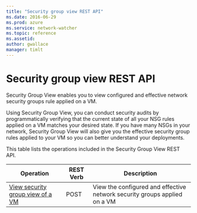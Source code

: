 ```yaml
---
title: "Security group view REST API"
ms.date: 2016-06-29
ms.prod: azure
ms.service: network-watcher
ms.topic: reference
ms.assetid: 
author: gwallace
manager: timlt
---
```

# Security group view REST API  

Security Group View enables you to view configured and effective network security groups rule applied on a VM. 

Using Security Group View, you can conduct security audits by programmatically verifying that the current state of all your NSG rules applied on a VM matches your desired state. If you have many NSGs in your network, Security Group View will also give you the effective security group rules applied to your VM so you can better understand your deployments.

This table lists the operations included in the Security Group View REST API.  
  
| Operation | REST Verb | Description | 
|---------|---------|-----------|
| [View security group view of a VM](security-group-view-post.md) |  POST | View the configured and effective network security groups applied on a VM |  
